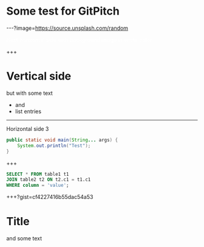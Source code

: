 # Some test for GitPitch

---?image=https://source.unsplash.com/random

<span style='color:white'>
Next horizontal side with background image  
in white color
</span>

+++

# Vertical side

but with some text

* and
* list entries

---

Horizontal side 3

```java
public static void main(String... args) {
    System.out.println("Test");
}
```

+++

```sql
SELECT * FROM table1 t1
JOIN table2 t2 ON t2.c1 = t1.c1
WHERE column = 'value';
```

+++?gist=cf4227416b55dac54a53

# Title

and some text
